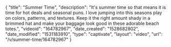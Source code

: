 {
    "title": "Summer Time",
    "description": "It's summer time so that means it is time for hot deals and seasonal puns. I love jumping into this seasons play on colors, patterns, and textures. Keep it the right amount shady in a brimmed hat and make your baggage look good in these adorable beach totes.",
    "videoid": "164782967",
    "date_created": "1528682802",
    "date_modified": "1531183910",
    "type": "captivate",
    "layout": "video",
    "url": "\/v\/summer-time\/164782967"
}